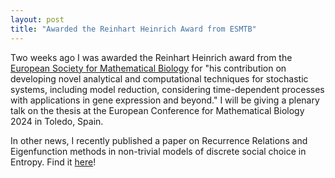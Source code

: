 ```yaml
---
layout: post
title: "Awarded the Reinhart Heinrich Award from ESMTB"
---
```


Two weeks ago I was awarded the Reinhart Heinrich award from the [European Society for Mathematical Biology](https://www.esmtb.org/page-18082) for "his contribution on developing novel analytical and computational techniques for stochastic systems, including model reduction, 
considering time-dependent processes with applications in gene expression and beyond." I will be giving a plenary talk on the thesis at the European Conference for Mathematical Biology 2024 in Toledo, Spain.

In other news, I recently published a paper on Recurrence Relations and Eigenfunction methods in non-trivial models of discrete social choice in Entropy. Find it [here](https://www.mdpi.com/1099-4300/25/7/996)!
